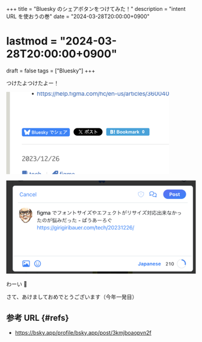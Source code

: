 +++
title = "Bluesky のシェアボタンをつけてみた！"
description = "intent URL を使おうの巻"
date = "2024-03-28T20:00:00+0900"
# lastmod = "2024-03-28T20:00:00+0900"
draft = false
tags = ["Bluesky"]
+++

つけたよつけたよー！

![ボタンデザイン](resource01.png)

![シェアするとこうなる](resource02.png)

わーい :raised_hands:

さて、あけましておめでとうございます（今年一発目）

## 参考 URL {#refs}

- https://bsky.app/profile/bsky.app/post/3kmjboaopvn2f
